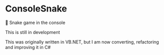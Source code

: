 # ConsoleSnake

🐍 Snake game in the console


This is still in development

This was originally written in VB.NET, but I am now converting, refactoring and improving it in C#
